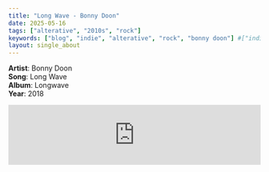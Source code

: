 ```yaml
---
title: "Long Wave - Bonny Doon"
date: 2025-05-16
tags: ["alterative", "2010s", "rock"] 
keywords: ["blog", "indie", "alterative", "rock", "bonny doon"] #["indie-rock", "alterative", "rock", "lo-fi", "new", "60s", "70s", "80s", "90s", "2000s", "2010s", "2020s"]
layout: single_about
---
```


**Artist**: Bonny Doon \
**Song**: Long Wave \
**Album**: Longwave \
**Year**: 2018

<iframe style="border: 0; width: 100%; height: 120px;" src="https://bandcamp.com/EmbeddedPlayer/album=155526883/size=large/bgcol=ffffff/linkcol=0687f5/tracklist=false/artwork=small/track=1996210932/transparent=true/" seamless><a href="https://bonnydoon.bandcamp.com/album/longwave">Longwave by bonny doon</a></iframe>